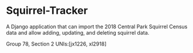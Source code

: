 # Squirrel-Tracker
A Django application that can import the 2018 Central Park Squirrel Census data and allow adding, updating, and deleting squirrel data.

Group 78, Section 2 UNIs:[jx1226, xl2918]
